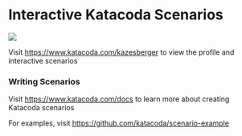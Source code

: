 # Interactive Katacoda Scenarios

[![](http://shields.katacoda.com/katacoda/kazesberger/count.svg)](https://www.katacoda.com/kazesberger "Get your profile on Katacoda.com")

Visit https://www.katacoda.com/kazesberger to view the profile and interactive scenarios

### Writing Scenarios
Visit https://www.katacoda.com/docs to learn more about creating Katacoda scenarios

For examples, visit https://github.com/katacoda/scenario-example
